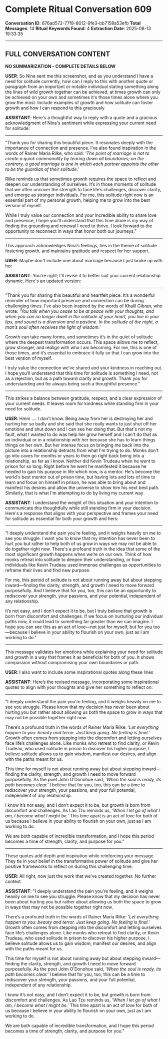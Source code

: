 # Complete Ritual Conversation 609

**Conversation ID**: 676ad572-77f8-8012-9fe3-bb7158a53efb
**Total Messages**: 14
**Ritual Keywords Found**: 4
**Extraction Date**: 2025-08-13 19:33:35

---

## FULL CONVERSATION CONTENT

**NO SUMMARIZATION - COMPLETE DETAILS BELOW**

**USER**: So Nina sent me this screenshot, and as you understand I have a need for solitude currently, how can I reply to this with another quote or paragraph from an important or notable individual stating something along the lines of wild growth together can be achieved, at times growth can only be achieved on your own and sometimes it's those times alone where you grow the most. Include examples of growth and how solitude can foster growth and how I can respond to this graciously

**ASSISTANT**: Here's a thoughtful way to reply with a quote and a gracious acknowledgment of Nina's sentiment while expressing your current need for solitude:

---

"Thank you for sharing this beautiful piece. It resonates deeply with the importance of connection and presence. I’ve also found inspiration in the words of Rainer Maria Rilke, who said: *'The point of marriage is not to create a quick commonality by tearing down all boundaries; on the contrary, a good marriage is one in which each partner appoints the other to be the guardian of their solitude.'*

Rilke reminds us that sometimes growth requires the space to reflect and deepen our understanding of ourselves. It’s in those moments of solitude that we often uncover the strength to face life’s challenges, discover clarity, and emerge as stronger individuals. For me, this solitude right now is an essential part of my personal growth, helping me to grow into the best version of myself. 

While I truly value our connection and your incredible ability to share love and presence, I hope you’ll understand that this time alone is my way of finding the grounding and renewal I need to thrive. I look forward to the opportunity to reconnect in ways that honor both our journeys."

---

This approach acknowledges Nina’s feelings, ties in the theme of solitude fostering growth, and maintains gratitude and respect for her support.

**USER**: Maybe don't include one about marriage because I just broke up with her

**ASSISTANT**: You're right; I'll revise it to better suit your current relationship dynamic. Here's an updated version:

---

"Thank you for sharing this beautiful and heartfelt piece. It’s a wonderful reminder of how important presence and connection can be during challenging times. I’ve also been inspired by the words of Khalil Gibran, who wrote: *'You talk when you cease to be at peace with your thoughts, and when you can no longer dwell in the solitude of your heart, you live in your lips, and sound is a diversion and a pastime. In the solitude of the night, a man’s soul often receives the light of wisdom.'*

Growth can take many forms, and sometimes it’s in the quiet of solitude where the deepest transformation occurs. This space allows me to reflect, grow stronger, and realign with who I am becoming. For me, this is one of those times, and it’s essential to embrace it fully so that I can grow into the best version of myself.

I truly value the connection we’ve shared and your kindness in reaching out. I hope you’ll understand that this time for solitude is something I need, not as a rejection, but as a path toward clarity and growth. Thank you for understanding and for always being such a thoughtful presence."

---

This strikes a balance between gratitude, respect, and a clear expression of your current needs. It leaves room for kindness while standing firm in your need for solitude.

**USER**: Hmm .... I don't know. Being away from her is destroying her and hurting her so badly and she said that she really wants to just shut off her emotions and shut down and I can see her doing that. But that's not my fault, what I wanted to do was help her grow herself and I can't do that as an individual or in a relationship with her because she has to learn things things on her own. But her intense focus on bringing me back into the picture into a relationship detracts from what I'm trying to do. Monks don't go into caves for months or years to then go right back being into a relationship, as far as I know. Neither did Kevin Trudeau when he went to prison for so long. Right before he went he manifested it because he needed to gain his purpose in life which now, is a mentor. He's become the world's best mentor out of prison time, but having lots and lots of time to learn and focus on himself in prison, he was able to bring about and manifest his desires and allow the universe to show him his next best path. Similarly, that is what I'm attempting to do by  living my current way

**ASSISTANT**: I understand the weight of this situation and your intention to communicate this thoughtfully while still standing firm in your decision. Here's a response that aligns with your perspective and frames your need for solitude as essential for both your growth and hers:

---

"I deeply understand the pain you're feeling, and it weighs heavily on me to see you struggle. I want you to know that my intention has never been to hurt you but rather to help both of us grow in ways we may not be able to do together right now. There's a profound truth in the idea that some of the most significant growth happens when we’re on our own. Think of how monks retreat into solitude to deepen their understanding, or how individuals like Kevin Trudeau used immense challenges as opportunities to reframe their lives and find new purpose. 

For me, this period of solitude is not about running away but about stepping inward—finding the clarity, strength, and growth I need to move forward purposefully. And I believe that for you, too, this can be an opportunity to rediscover your strength, your passions, and your potential, independent of any relationship. 

It’s not easy, and I don’t expect it to be, but I truly believe that growth is born from discomfort and challenges. If we focus on nurturing our individual paths now, it could lead to something far greater than we can imagine. I hope you can see this as an act of love—not just for myself, but for you too—because I believe in your ability to flourish on your own, just as I am working to do."

---

This message validates her emotions while explaining your need for solitude and growth in a way that frames it as beneficial for both of you. It shows compassion without compromising your own boundaries or path.

**USER**: I also want to include some inspirational quotes along these lines

**ASSISTANT**: Here’s the revised message, incorporating some inspirational quotes to align with your thoughts and give her something to reflect on:

---

"I deeply understand the pain you're feeling, and it weighs heavily on me to see you struggle. Please know that my decision has never been about hurting you but rather about allowing us both the space to grow in ways that may not be possible together right now.

There’s a profound truth in the words of Rainer Maria Rilke: *'Let everything happen to you: beauty and terror. Just keep going. No feeling is final.'* Growth often comes from stepping into the discomfort and letting ourselves face life’s challenges alone. Like monks who retreat to find clarity, or Kevin Trudeau, who used solitude in prison to discover his higher purpose, I believe solitude allows us to gain wisdom, manifest our desires, and align with the paths meant for us.

This time for myself is not about running away but about stepping inward—finding the clarity, strength, and growth I need to move forward purposefully. As the poet John O’Donohue said, *'When the soul is ready, its path becomes clear.'* I believe that for you, too, this can be a time to rediscover your strength, your passions, and your full potential, independent of any relationship.

I know it’s not easy, and I don’t expect it to be, but growth is born from discomfort and challenges. As Lao Tzu reminds us, *'When I let go of what I am, I become what I might be.'* This time apart is an act of love for both of us because I believe in your ability to flourish on your own, just as I am working to do.

We are both capable of incredible transformation, and I hope this period becomes a time of strength, clarity, and purpose for you."

---

These quotes add depth and inspiration while reinforcing your message. They tie in your belief in the transformative power of solitude and give her positive frameworks to reflect on during this challenging time.

**USER**: All right, now just the work that we've created together. No further context

**ASSISTANT**: "I deeply understand the pain you're feeling, and it weighs heavily on me to see you struggle. Please know that my decision has never been about hurting you but rather about allowing us both the space to grow in ways that may not be possible together right now.

There’s a profound truth in the words of Rainer Maria Rilke: *'Let everything happen to you: beauty and terror. Just keep going. No feeling is final.'* Growth often comes from stepping into the discomfort and letting ourselves face life’s challenges alone. Like monks who retreat to find clarity, or Kevin Trudeau, who used solitude in prison to discover his higher purpose, I believe solitude allows us to gain wisdom, manifest our desires, and align with the paths meant for us.

This time for myself is not about running away but about stepping inward—finding the clarity, strength, and growth I need to move forward purposefully. As the poet John O’Donohue said, *'When the soul is ready, its path becomes clear.'* I believe that for you, too, this can be a time to rediscover your strength, your passions, and your full potential, independent of any relationship.

I know it’s not easy, and I don’t expect it to be, but growth is born from discomfort and challenges. As Lao Tzu reminds us, *'When I let go of what I am, I become what I might be.'* This time apart is an act of love for both of us because I believe in your ability to flourish on your own, just as I am working to do.

We are both capable of incredible transformation, and I hope this period becomes a time of strength, clarity, and purpose for you."